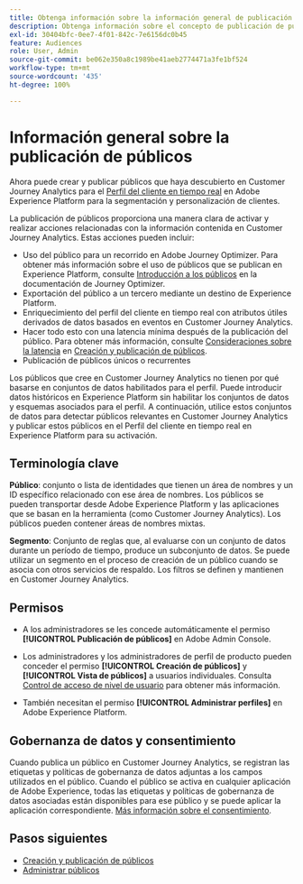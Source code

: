 ```yaml
---
title: Obtenga información sobre la información general de publicación de públicos de Customer Journey Analytics
description: Obtenga información sobre el concepto de publicación de públicos en Customer Journey Analytics
exl-id: 30404bfc-0ee7-4f01-842c-7e6156dc0b45
feature: Audiences
role: User, Admin
source-git-commit: be062e350a8c1989be41aeb2774471a3fe1bf524
workflow-type: tm+mt
source-wordcount: '435'
ht-degree: 100%

---
```


# Información general sobre la publicación de públicos

Ahora puede crear y publicar públicos que haya descubierto en Customer Journey Analytics para el [Perfil del cliente en tiempo real](https://experienceleague.adobe.com/docs/experience-platform/profile/home.html?lang=es) en Adobe Experience Platform para la segmentación y personalización de clientes. 

La publicación de públicos proporciona una manera clara de activar y realizar acciones relacionadas con la información contenida en Customer Journey Analytics. Estas acciones pueden incluir:

* Uso del público para un recorrido en Adobe Journey Optimizer.
Para obtener más información sobre el uso de públicos que se publican en Experience Platform, consulte [Introducción a los públicos](https://experienceleague.adobe.com/es/docs/journey-optimizer/using/audiences-profiles-identities/audiences/about-audiences) en la documentación de Journey Optimizer.
* Exportación del público a un tercero mediante un destino de Experience Platform.
* Enriquecimiento del perfil del cliente en tiempo real con atributos útiles derivados de datos basados en eventos en Customer Journey Analytics.
* Hacer todo esto con una latencia mínima después de la publicación del público.
Para obtener más información, consulte [Consideraciones sobre la latencia](/help/components/audiences/publish.md#latency-considerations) en [Creación y publicación de públicos](/help/components/audiences/publish.md).
* Publicación de públicos únicos o recurrentes

Los públicos que cree en Customer Journey Analytics no tienen por qué basarse en conjuntos de datos habilitados para el perfil. Puede introducir datos históricos en Experience Platform sin habilitar los conjuntos de datos y esquemas asociados para el perfil. A continuación, utilice estos conjuntos de datos para detectar públicos relevantes en Customer Journey Analytics y publicar estos públicos en el Perfil del cliente en tiempo real en Experience Platform para su activación.

## Terminología clave

**Público**: conjunto o lista de identidades que tienen un área de nombres y un ID específico relacionado con ese área de nombres. Los públicos se pueden transportar desde Adobe Experience Platform y las aplicaciones que se basan en la herramienta (como Customer Journey Analytics). Los públicos pueden contener áreas de nombres mixtas.

**Segmento**: Conjunto de reglas que, al evaluarse con un conjunto de datos durante un período de tiempo, produce un subconjunto de datos. Se puede utilizar un segmento en el proceso de creación de un público cuando se asocia con otros servicios de respaldo. Los filtros se definen y mantienen en Customer Journey Analytics.

## Permisos

* A los administradores se les concede automáticamente el permiso **[!UICONTROL Publicación de públicos]** en Adobe Admin Console.

* Los administradores y los administradores de perfil de producto pueden conceder el permiso **[!UICONTROL Creación de públicos]** y **[!UICONTROL Vista de públicos]** a usuarios individuales. Consulta [Control de acceso de nivel de usuario](/help/technotes/access-control.md#user-level-access) para obtener más información.

* También necesitan el permiso **[!UICONTROL Administrar perfiles]** en Adobe Experience Platform.

## Gobernanza de datos y consentimiento

Cuando publica un público en Customer Journey Analytics, se registran las etiquetas y políticas de gobernanza de datos adjuntas a los campos utilizados en el público.  Cuando el público se activa en cualquier aplicación de Adobe Experience, todas las etiquetas y políticas de gobernanza de datos asociadas están disponibles para ese público y se puede aplicar la aplicación correspondiente. [Más información sobre el consentimiento](https://experienceleague.adobe.com/docs/experience-platform/data-governance/policies/user-guide.html?lang=es#consent-policy).

## Pasos siguientes

* [Creación y publicación de públicos](/help/components/audiences/publish.md)
* [Administrar públicos](/help/components/audiences/manage.md)
